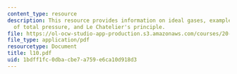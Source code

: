 ```yaml
---
content_type: resource
description: This resource provides information on ideal gases, example of effect
  of total pressure, and Le Chatelier's principle.
file: https://ol-ocw-studio-app-production.s3.amazonaws.com/courses/20-110j-thermodynamics-of-biomolecular-systems-fall-2005/1bdff1fc0dbacbe7a759e6ca10d918d3_l10.pdf
file_type: application/pdf
resourcetype: Document
title: l10.pdf
uid: 1bdff1fc-0dba-cbe7-a759-e6ca10d918d3
---
```

